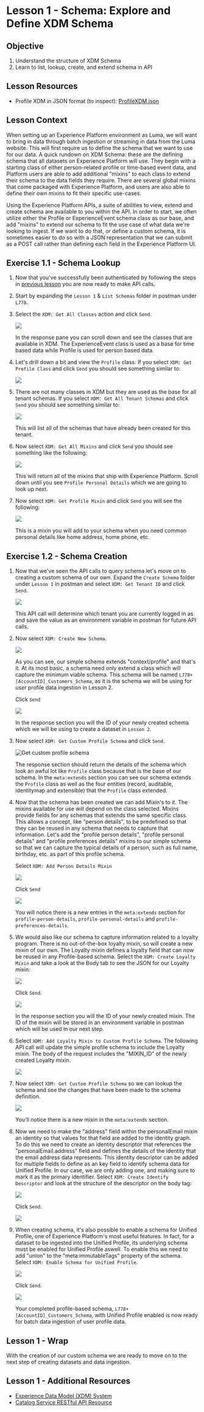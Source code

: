 # Lesson 1 - Schema: Explore and Define XDM Schema

## Objective

1. Understand the structure of XDM Schema
2. Learn to list, lookup, create, and extend schema in API

## Lesson Resources

- Profile XDM in JSON format (to inspect): [ProfileXDM.json](../assets/profileXDM.json)

## Lesson Context

When setting up an Experience Platform environment as Luma, we will want to bring in data through batch ingestion or streaming in data from the Luma website. This will first require us to define the schema that we want to use for our data. A quick rundown on XDM Schema: these are the defining schema that all datasets on Experience Platform will use. They begin with a starting class of either person-related profile or time-based event data, and Platform users are able to add additional "mixins" to each class to extend their schema to the data fields they require. There are several global mixins that come packaged with Experience Platform, and users are also able to define their own mixins to fit their specific use-cases.

Using the Experience Platform APIs, a suite of abilities to view, extend and create schema are available to you within the API. In order to start, we often utilize either the Profile or ExperienceEvent schema class as our base, and add "mixins" to extend our schema to fit the use case of what data we're looking to ingest. If we want to do that, or define a custom schema, it is sometimes easier to do so with a JSON representation that we can submit as a POST call rather than defining each field in the Experience Platform UI.

## Exercise 1.1 - Schema Lookup

1. Now that you've successfully been authenticated by following the steps in [previous lesson](#lesson-0---authentication-login-and-accessing-with-postman) you are now ready to make API calls.
1. Start by expanding the `Lesson 1` & `List Schemas` folder in postman under `L778`.
1. Select the `XDM: Get All Classes` action and click `Send`.

   ![](../assets/Lesson_1_schema_1.png)

   In the response pane you can scroll down and see the classes that are available in XDM. The ExperienceEvent class is used as a base for time based data while Profile is used for person based data.

1. Let's drill down a bit and view the `Profile` class. If you select `XDM: Get Profile Class` and click `Send` you should see something similar to:

   ![](../assets/Lesson_1_schema_3.png)

1. There are not many classes in XDM but they are used as the base for all tenant schemas. If you select `XDM: Get All Tenant Schemas` and click `Send` you should see something similar to:

   ![](../assets/Lesson_1_schema_6.png)

   This will list all of the schemas that have already been created for this tenant.

1. Now select `XDM: Get All Mixins` and click `Send` you should see something like the following:

   ![](../assets/Lesson_1_get_mixins.png)

   This will return all of the mixins that ship with Experience Platform. Scroll down until you see `Profile Personal Details` which we are going to look up next.

1. Now select `XDM: Get Profile Mixin` and click `Send` you will see the following:

   ![](../assets/Lesson_1_get_profile_mixin.png)

   This is a mixin you will add to your schema when you need common personal details like home address, home phone, etc.

## Exercise 1.2 - Schema Creation

1. Now that we've seen the API calls to query schema let's move on to creating a custom schema of our own. Expand the `Create Schema` folder under `Lesson 1` in postman and select `XDM: Get Tenant ID` and click `Send`.

   ![](../assets/Lesson_1_schema_8.png)

   This API call will determine which tenant you are currently logged in as and save the value as an environment variable in postman for future API calls.

1. Now select `XDM: Create New Schema`.

   ![](../assets/Lesson_1_schema_9.png)

   As you can see, our simple schema extends "context/profile" and that's it. At its most basic, a schema need only extend a class which will capture the minimum viable schema. This schema will be named `L778+[AccountID]_Customers_Schema`, as it is the schema we will be using for user profile data ingestion in Lesson 2.

   Click `Send`

   ![](../assets/Lesson_1_schema_10.png)

   In the response section you will the ID of your newly created schema which we will be using to create a dataset in `Lesson 2`.

1. Now select `XDM: Get Custom Profile Schema` and click `Send`.

   ![Get custom profile schema](./images/get_custom_profile_schema.png)

   The response section should return the details of the schema which look an awful lot like `Profile` class because that is the base of our schema. In the `meta:extends` section you can see our schema extends the `Profile` class as well as the four entities (record, auditable, identitymap and extensible) that the `Profile` class extended.

1. Now that the schema has been created we can add Mixin's to it. The mixins available for use will depend on the class selected. Mixins provide fields for any schemas that extends the same specific class. This allows a concept, like "person details", to be predefined so that they can be reused in any schema that needs to capture that information. Let's add the "profile person details", "profile personal details" and "profile preferences details" mixins to our simple schema so that we can capture the typical details of a person, such as full name, birthday, etc. as part of this profile schema.

   Select `XDM: Add Person Details Mixin`

   ![](../assets/Lesson_1_schema_11.png)

   Click `Send`

   ![](../assets/add_person_mixin.png)

   You will notice there is a new entries in the `meta:extends` section for `profile-person-details`, `profile-personal-details` and `profile-preferences-details`.

1. We would also like our schema to capture information related to a loyalty program. There is no out-of-the-box loyalty mixin, so will create a new mixin of our own. The Loyalty mixin defines a loyalty field that can now be reused in any Profile-based schema. Select the `XDM: Create Loyalty Mixin` and take a look at the Body tab to see the JSON for our Loyalty mixin:

   ![](../assets/Lesson_1_schema_13.png)

   Click `Send`.

   ![](../assets/Lesson_1_schema_14.png)

   In the response section you will the ID of your newly created mixin. The ID of the mixin will be stored in an environment variable in postman which will be used in our next step.

1. Select `XDM: Add Loyalty Mixin to Custom Profile Schema`. The following API call will update the simple profile schema to include the Loyalty mixin. The body of the request includes the "MIXIN_ID" of the newly created Loyalty mixin.

   ![](../assets/Lesson_1_schema_15.png)

1. Now select `XDM: Get Custom Profile Schema` so we can lookup the schema and see the changes that have been made to the schema definition.

   ![](../assets/Lesson_1_schema_17.png)

   You'll notice there is a new mixin in the `meta:extends` section.

1. Now we need to make the "address" field within the personalEmail mixin an identity so that values for that field are added to the identity graph. To do this we need to create an identity descriptor that references the "personalEmail.address" field and defines the details of the identity that the email address data represents. This identity descriptor can be added for multiple fields to define as an key field to identify schema data for Unified Profile. In our case, we are only adding one, and making sure to mark it as the primary identifier. Select `XDM: Create Identify Descriptor` and look at the structure of the descriptor on the body tag:

   ![](../assets/Lesson_1_schema_18.png)

   Click `Send`.

   ![](../assets/Lesson_1_schema_19.png)

1. When creating schema, it's also possible to enable a schema for Unified Profile, one of Experience Platform's most useful features. In fact, for a dataset to be ingested into the Unified Profile, its underlying schema must be enabled for Unified Profile aswell. To enable this we need to add "union" to the "meta:immutableTags" property of the schema. Select `XDM: Enable Schema for Unified Profile`.

   ![](../assets/Lesson_1_schema_20.png)

   Click `Send`.

   ![](../assets/Lesson_1_schema_21.png)

   Your completed profile-based schema, `L778+[AccountID]_Customers_Schema`, with Unified Profile enabled is now ready for batch data ingestion of user profile data.

## Lesson 1 - Wrap

With the creation of our custom schema we are ready to move on to the next step of creating datasets and data ingestion.

## Lesson 1 - Additional Resources

- [Experience Data Model (XDM) System](https://www.adobe.io/apis/experienceplatform/home/xdm.html)
- [Catalog Service RESTful API Resource](https://www.adobe.io/apis/experienceplatform/home/api-reference.html#!acpdr/swagger-specs/catalog.yaml)